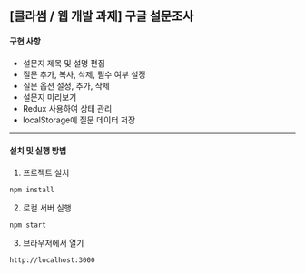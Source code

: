 ## [클라썸 / 웹 개발 과제] 구글 설문조사

#### 구현 사항

- 설문지 제목 및 설명 편집
- 질문 추가, 복사, 삭제, 필수 여부 설정
- 질문 옵션 설정, 추가, 삭제
- 설문지 미리보기
- Redux 사용하여 상태 관리
- localStorage에 질문 데이터 저장

---

#### 설치 및 실행 방법

1. 프로젝트 설치

```
npm install
```

2. 로컬 서버 실행

```
npm start
```

3. 브라우저에서 열기

```
http://localhost:3000
```
